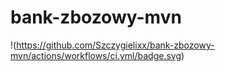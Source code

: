 # bank-zbozowy-mvn
!(https://github.com/Szczygielixx/bank-zbozowy-mvn/actions/workflows/ci.yml/badge.svg)